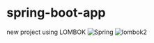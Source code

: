 # spring-boot-app
new project
using LOMBOK
![Spring](https://user-images.githubusercontent.com/83036734/123560066-6427c800-d7a0-11eb-892d-990fe1b6174e.png)
![lombok2](https://user-images.githubusercontent.com/83036734/123560300-ac93b580-d7a1-11eb-8964-82f9da986c78.png)
